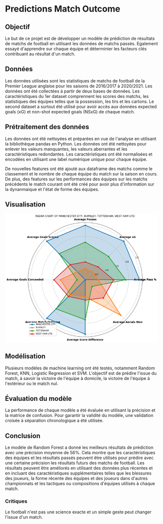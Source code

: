 # Predictions Match Outcome

## Objectif

Le but de ce projet est de développer un modèle de prédiction de résultats de matchs de football en utilisant les données de matchs passés. Egalement essayé d'apprendre sur chaque équipe et déterminier les facteurs clés contribuant au résultat d'un match.

## Données

Les données utilisées sont les statistiques de matchs de football de la Premier League anglaise pour les saisons de 2016/2017 à 2020/2021. Les données ont été collectées à partir de deux bases de données. 
Les caractéristiques du 1er dataset comprennent les scores des matchs, les statistiques des équipes telles que la possession, les tirs et les cartons.
Le second dataset a surtout été utilisé pour avoir accès aux données expected goals (xG) et non-shot expected goals (NSxG) de chaque match.

## Prétraitement des données

Les données ont été nettoyées et préparées en vue de l'analyse en utilisant la bibliothèque pandas en Python. 
Les données ont été nettoyées pour enlever les valeurs manquantes, les valeurs aberrantes et les caractéristiques redondantes. 
Les caractéristiques ont été normalisées et encodées en utilisant une label numérique unique pour chaque équipe.

De nouvelles features ont été ajouté aux dataframe des matchs comme le classement et le nombre de chaque équipe du match sur la saison en cours. 
De plus, des features sur les performances des équipes sur les matchs précédents le match courant ont été créé pour avoir plus d'information sur la dynanmaique et l'état de forme des équipes.

## Visualisation
![alt text](radar.png)

## Modélisation

Plusieurs modèles de machine learning ont été testés, notamment Random Forest, KNN, Logistic Regression et SVM. 
L'objectif est de prédire l'issue du match, à savoir la victoire de l'équipe à domicile, la victoire de l'équipe à l'extérieur ou le match nul.

## Évaluation du modèle

La performance de chaque modèle a été évaluée en utilisant la précision et la matrice de confusion. 
Pour garantir la validité du modèle, une validation croisée à séparation chronologique a été utilisée.

## Conclusion

Le modèle de Random Forest a donné les meilleurs résultats de prédiction avec une précision moyenne de 56%. 
Cela montre que les caractéristiques des équipes et les résultats passés peuvent être utilisés pour prédire avec une certaine précision les résultats futurs des matchs de football. 
Les résultats peuvent être améliorés en utilisant des données plus récentes et en incluant des caractéristiques supplémentaires telles que les blessures des joueurs, la forme récente des équipes et des joueurs dans d'autres championnats et les tactiques ou compositions d'équipes utilisés à chaque match.

### Critiques
Le football n'est pas une science exacte et un simple geste peut changer l'issue d'un match.
